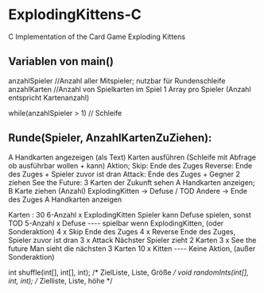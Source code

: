 # ExplodingKittens-C
C Implementation of the Card Game Exploding Kittens

## Variablen von main() ##
anzahlSpieler 		//Anzahl aller Mitspieler; nutzbar für Rundenschleife
anzahlKarten		//Anzahl von Spielkarten im Spiel
1 Array pro Spieler (Anzahl entspricht Kartenanzahl)

while(anzahlSpieler > 1)  // Schleife

## Runde(Spieler, AnzahlKartenZuZiehen): ##
A Handkarten angezeigen (als Text)
Karten ausführen (Schleife mit Abfrage ob ausführbar wollen + kann)
Aktion;
Skip:				Ende des Zuges
Reverse:			Ende des Zuges + Spieler zuvor ist dran
Attack:				Ende des Zuges + Gegner 2 ziehen
See the Future:		3 Karten der Zukunft sehen
A Handkarten anzeigen;
B Karte ziehen (Anzahl)
ExplodingKitten -> Defuse / TOD
Andere -> Ende des Zuges
A Handkarten anzeigen

Karten : 30
6-Anzahl x ExplodingKitten			Spieler kann Defuse spielen, sonst TOD
5-Anzahl x Defuse				---- spielbar wenn ExplodingKitten, (oder Sonderaktion)
4 x Skip				Ende des Zuges
4 x Reverse				Ende des Zuges, Spieler zuvor ist dran
3 x Attack				Nächster Spieler zieht 2 Karten
3 x See the future			Man sieht die nächsten 3 Karten
10 x Kitten				---- Keine Aktion, (außer Sonderaktion)

int shuffle(int[], int[], int); /* ZielListe, Liste, Größe */
void randomInts(int[], int, int); /* Zielliste, Liste, höhe */






